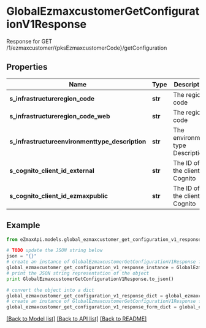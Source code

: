 # GlobalEzmaxcustomerGetConfigurationV1Response

Response for GET /1/ezmaxcustomer/{pksEzmaxcustomerCode}/getConfiguration

## Properties

Name | Type | Description | Notes
------------ | ------------- | ------------- | -------------
**s_infrastructureregion_code** | **str** | The region code | 
**s_infrastructureregion_code_web** | **str** | The region code | 
**s_infrastructureenvironmenttype_description** | **str** | The environment type Description | 
**s_cognito_client_id_external** | **str** | The ID of the client in Cognito | [optional] 
**s_cognito_client_id_ezmaxpublic** | **str** | The ID of the client in Cognito | 

## Example

```python
from eZmaxApi.models.global_ezmaxcustomer_get_configuration_v1_response import GlobalEzmaxcustomerGetConfigurationV1Response

# TODO update the JSON string below
json = "{}"
# create an instance of GlobalEzmaxcustomerGetConfigurationV1Response from a JSON string
global_ezmaxcustomer_get_configuration_v1_response_instance = GlobalEzmaxcustomerGetConfigurationV1Response.from_json(json)
# print the JSON string representation of the object
print GlobalEzmaxcustomerGetConfigurationV1Response.to_json()

# convert the object into a dict
global_ezmaxcustomer_get_configuration_v1_response_dict = global_ezmaxcustomer_get_configuration_v1_response_instance.to_dict()
# create an instance of GlobalEzmaxcustomerGetConfigurationV1Response from a dict
global_ezmaxcustomer_get_configuration_v1_response_form_dict = global_ezmaxcustomer_get_configuration_v1_response.from_dict(global_ezmaxcustomer_get_configuration_v1_response_dict)
```
[[Back to Model list]](../README.md#documentation-for-models) [[Back to API list]](../README.md#documentation-for-api-endpoints) [[Back to README]](../README.md)


